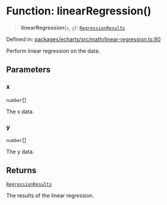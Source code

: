 # Function: linearRegression()

> **linearRegression**(`x`, `y`): [`RegressionResults`](../type-aliases/RegressionResults.md)

Defined in: [packages/echarts/src/math/linear-regression.ts:80](https://github.com/GeoDaCenter/openassistant/blob/7dec66552ed2da789768e26aca21ecb2918b5d3b/packages/echarts/src/math/linear-regression.ts#L80)

Perform linear regression on the data.

## Parameters

### x

`number`[]

The x data.

### y

`number`[]

The y data.

## Returns

[`RegressionResults`](../type-aliases/RegressionResults.md)

The results of the linear regression.
